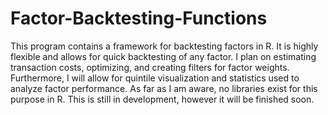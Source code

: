 # Factor-Backtesting-Functions
This program contains a framework for backtesting factors in R. It is highly flexible and allows for quick backtesting of any factor. I plan on estimating transaction costs, optimizing, and creating filters for factor weights. Furthermore, I will allow for quintile visualization and statistics used to analyze factor performance. As far as I am aware, no libraries exist for this purpose in R. This is still in development, however it will be finished soon.
